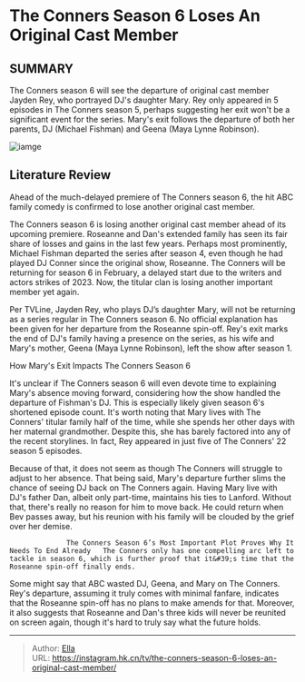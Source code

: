 # The Conners Season 6 Loses An Original Cast Member


## SUMMARY 



  The Conners season 6 will see the departure of original cast member Jayden Rey, who portrayed DJ&#39;s daughter Mary.   Rey only appeared in 5 episodes in The Conners season 5, perhaps suggesting her exit won&#39;t be a significant event for the series.   Mary&#39;s exit follows the departure of both her parents, DJ (Michael Fishman) and Geena (Maya Lynne Robinson).  

![iamge](https://static1.srcdn.com/wordpress/wp-content/uploads/2024/01/the-conners-original-cast.jpg)

## Literature Review
Ahead of the much-delayed premiere of The Conners season 6, the hit ABC family comedy is confirmed to lose another original cast member.




The Conners season 6 is losing another original cast member ahead of its upcoming premiere. Roseanne and Dan&#39;s extended family has seen its fair share of losses and gains in the last few years. Perhaps most prominently, Michael Fishman departed the series after season 4, even though he had played DJ Conner since the original show, Roseanne. The Conners will be returning for season 6 in February, a delayed start due to the writers and actors strikes of 2023. Now, the titular clan is losing another important member yet again.




Per TVLine, Jayden Rey, who plays DJ’s daughter Mary, will not be returning as a series regular in The Conners season 6. No official explanation has been given for her departure from the Roseanne spin-off. Rey&#39;s exit marks the end of DJ&#39;s family having a presence on the series, as his wife and Mary&#39;s mother, Geena (Maya Lynne Robinson), left the show after season 1.


 How Mary&#39;s Exit Impacts The Conners Season 6 
          

It&#39;s unclear if The Conners season 6 will even devote time to explaining Mary&#39;s absence moving forward, considering how the show handled the departure of Fishman&#39;s DJ. This is especially likely given season 6&#39;s shortened episode count. It&#39;s worth noting that Mary lives with The Conners&#39; titular family half of the time, while she spends her other days with her maternal grandmother. Despite this, she has barely factored into any of the recent storylines. In fact, Rey appeared in just five of The Conners&#39; 22 season 5 episodes.




Because of that, it does not seem as though The Conners will struggle to adjust to her absence. That being said, Mary&#39;s departure further slims the chance of seeing DJ back on The Conners again. Having Mary live with DJ&#39;s father Dan, albeit only part-time, maintains his ties to Lanford. Without that, there&#39;s really no reason for him to move back. He could return when Bev passes away, but his reunion with his family will be clouded by the grief over her demise.

                  The Conners Season 6’s Most Important Plot Proves Why It Needs To End Already   The Conners only has one compelling arc left to tackle in season 6, which is further proof that it&#39;s time that the Roseanne spin-off finally ends.     

Some might say that ABC wasted DJ, Geena, and Mary on The Conners. Rey&#39;s departure, assuming it truly comes with minimal fanfare, indicates that the Roseanne spin-off has no plans to make amends for that. Moreover, it also suggests that Roseanne and Dan&#39;s three kids will never be reunited on screen again, though it&#39;s hard to truly say what the future holds.






---

> Author: [Ella](https://instagram.hk.cn/)  
> URL: https://instagram.hk.cn/tv/the-conners-season-6-loses-an-original-cast-member/  

